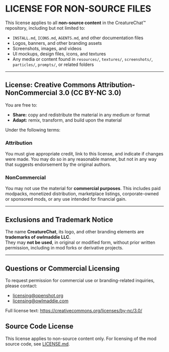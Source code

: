 # LICENSE FOR NON-SOURCE FILES

This license applies to all **non-source content** in the CreatureChat™ repository, including but not limited to:

- `INSTALL.md`, `ICONS.md`, `AGENTS.md`, and other documentation files
- Logos, banners, and other branding assets
- Screenshots, images, and videos
- UI mockups, design files, icons, and textures
- Any media or content found in `resources/`, `textures/`, `screenshots/`, `particles/`, `prompts/`, or related folders

---

## License: Creative Commons Attribution-NonCommercial 3.0 (CC BY-NC 3.0)

You are free to:

- **Share:** copy and redistribute the material in any medium or format
- **Adapt:** remix, transform, and build upon the material

Under the following terms:

### Attribution
You must give appropriate credit, link to this license, and indicate if changes were made. You may do so in any reasonable manner, but not in any way that suggests endorsement by the original authors.

### NonCommercial
You may not use the material for **commercial purposes**. This includes paid modpacks, monetized distribution, marketplace listings, corporate-owned or sponsored mods, or any use intended for financial gain.

---

## Exclusions and Trademark Notice

The name **CreatureChat**, its logo, and other branding elements are **trademarks of owlmaddie LLC**.  
They may **not be used**, in original or modified form, without prior written permission, including in mod forks or derivative projects.

---

## Questions or Commercial Licensing

To request permission for commercial use or branding-related inquiries, please contact:

- licensing@openshot.org
- licensing@owlmaddie.com

Full license text: <https://creativecommons.org/licenses/by-nc/3.0/>

## Source Code License

This license applies to non-source content only.
For licensing of the mod source code, see [LICENSE.md](LICENSE.md).
